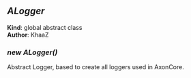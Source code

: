<a name="ALogger"></a>

## *ALogger*
**Kind**: global abstract class  
**Author**: KhaaZ  
<a name="new_ALogger_new"></a>

### *new ALogger()*
Abstract Logger, based to create all loggers used in AxonCore.

